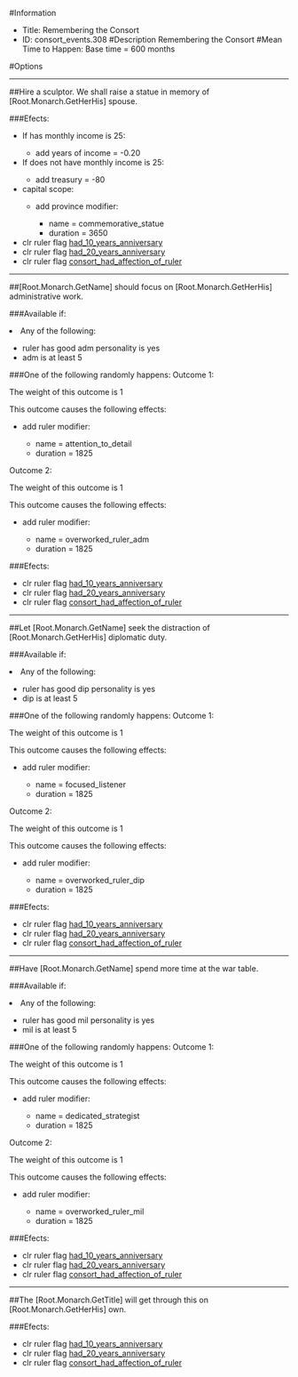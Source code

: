 #Information
 - Title: Remembering the Consort
 - ID: consort_events.308
#Description
Remembering the Consort
#Mean Time to Happen:
Base time = 600 months

#Options

___
##Hire a sculptor. We shall raise a statue in memory of [Root.Monarch.GetHerHis] spouse.

###Efects:<ul><li>If has monthly income is 25:</li><ul><li>add years of income = -0.20</li></ul><li>If does not have monthly income is 25:</li><ul><li>add treasury = -80</li></ul><li>capital scope:</li><ul><li>add province modifier:</li><ul><li>name = commemorative_statue</li><li>duration = 3650</li></ul></ul><li>clr ruler flag [had_10_years_anniversary](../flags/had_10_years_anniversary.md)</li><li>clr ruler flag [had_20_years_anniversary](../flags/had_20_years_anniversary.md)</li><li>clr ruler flag [consort_had_affection_of_ruler](../flags/consort_had_affection_of_ruler.md)</li></ul>

___
##[Root.Monarch.GetName] should focus on [Root.Monarch.GetHerHis] administrative work.

###Available if:
<li>Any of the following:</li><ul><li>ruler has good adm personality is yes</li><li>adm is at least 5</li></ul>

###One of the following randomly happens:
Outcome 1:

The weight of this outcome is 1

This outcome causes the following effects:<ul><li>add ruler modifier:</li><ul><li>name = attention_to_detail</li><li>duration = 1825</li></ul></ul>
Outcome 2:

The weight of this outcome is 1

This outcome causes the following effects:<ul><li>add ruler modifier:</li><ul><li>name = overworked_ruler_adm</li><li>duration = 1825</li></ul></ul>

###Efects:<ul><li>clr ruler flag [had_10_years_anniversary](../flags/had_10_years_anniversary.md)</li><li>clr ruler flag [had_20_years_anniversary](../flags/had_20_years_anniversary.md)</li><li>clr ruler flag [consort_had_affection_of_ruler](../flags/consort_had_affection_of_ruler.md)</li></ul>

___
##Let [Root.Monarch.GetName] seek the distraction of [Root.Monarch.GetHerHis] diplomatic duty.

###Available if:
<li>Any of the following:</li><ul><li>ruler has good dip personality is yes</li><li>dip is at least 5</li></ul>

###One of the following randomly happens:
Outcome 1:

The weight of this outcome is 1

This outcome causes the following effects:<ul><li>add ruler modifier:</li><ul><li>name = focused_listener</li><li>duration = 1825</li></ul></ul>
Outcome 2:

The weight of this outcome is 1

This outcome causes the following effects:<ul><li>add ruler modifier:</li><ul><li>name = overworked_ruler_dip</li><li>duration = 1825</li></ul></ul>

###Efects:<ul><li>clr ruler flag [had_10_years_anniversary](../flags/had_10_years_anniversary.md)</li><li>clr ruler flag [had_20_years_anniversary](../flags/had_20_years_anniversary.md)</li><li>clr ruler flag [consort_had_affection_of_ruler](../flags/consort_had_affection_of_ruler.md)</li></ul>

___
##Have [Root.Monarch.GetName] spend more time at the war table.

###Available if:
<li>Any of the following:</li><ul><li>ruler has good mil personality is yes</li><li>mil is at least 5</li></ul>

###One of the following randomly happens:
Outcome 1:

The weight of this outcome is 1

This outcome causes the following effects:<ul><li>add ruler modifier:</li><ul><li>name = dedicated_strategist</li><li>duration = 1825</li></ul></ul>
Outcome 2:

The weight of this outcome is 1

This outcome causes the following effects:<ul><li>add ruler modifier:</li><ul><li>name = overworked_ruler_mil</li><li>duration = 1825</li></ul></ul>

###Efects:<ul><li>clr ruler flag [had_10_years_anniversary](../flags/had_10_years_anniversary.md)</li><li>clr ruler flag [had_20_years_anniversary](../flags/had_20_years_anniversary.md)</li><li>clr ruler flag [consort_had_affection_of_ruler](../flags/consort_had_affection_of_ruler.md)</li></ul>

___
##The [Root.Monarch.GetTitle] will get through this on [Root.Monarch.GetHerHis] own.

###Efects:<ul><li>clr ruler flag [had_10_years_anniversary](../flags/had_10_years_anniversary.md)</li><li>clr ruler flag [had_20_years_anniversary](../flags/had_20_years_anniversary.md)</li><li>clr ruler flag [consort_had_affection_of_ruler](../flags/consort_had_affection_of_ruler.md)</li></ul>
